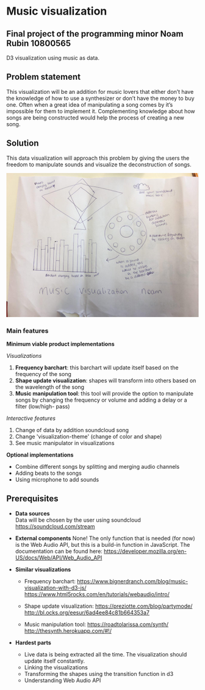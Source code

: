 # Music visualization 
## Final project of the programming minor Noam Rubin 10800565
D3 visualization using music as data.

## Problem statement
This visualization will be an addition for music lovers that either don’t have the knowledge of how to use a synthesizer or don’t have the money to buy one. Often when a great idea of manipulating a song comes by it’s impossible for them to implement it. Complementing knowledge about how songs are being constructed would help the process of creating a new song.

## Solution
This data visualization will approach this problem by giving the users the freedom to manipulate sounds and visualize the deconstruction of songs.

![](https://github.com/noamrubin22/finalproject/blob/master/doc/sketch.jpg) 

### Main features
**Minimum viable product implementations**

 *Visualizations*
  1. **Frequency barchart**: this barchart will update itself based on the frequency of the song
  2. **Shape update visualization**: shapes will transform into others based on the wavelength of the song
  3. **Music manipulation tool**: this tool will provide the option to manipulate songs by changing the frequency or volume and adding a delay or a filter (low/high- pass)

 *Interactive features*
  1. Change of data by addition soundcloud song 
  2. Change 'visualization-theme' (change of color and shape)
  3. See music manipulator in visualizations
  
**Optional implementations**
  * Combine different songs by splitting and merging audio channels
  * Adding beats to the songs
  * Using microphone to add sounds 

## Prerequisites
* **Data sources**  
  Data will be chosen by the user using soundcloud 
  https://soundcloud.com/stream 
  
* **External components**
  None! The only function that is needed (for now) is the Web Audio API, but this is a build-in function in JavaScript. The documentation can be found here: https://developer.mozilla.org/en-US/docs/Web/API/Web_Audio_API

* **Similar visualizations** 
  * Frequency barchart: 
      https://www.bignerdranch.com/blog/music-visualization-with-d3-js/  
      https://www.html5rocks.com/en/tutorials/webaudio/intro/ 
  
  * Shape update visualization: 
      https://preziotte.com/blog/partymode/ 
      http://bl.ocks.org/eesur/6ad4ee84c81b664353a7 
 
  * Music manipulation tool: 
      https://roadtolarissa.com/synth/ 
      http://thesynth.herokuapp.com/#!/
      
* **Hardest parts** 
  * Live data is being extracted all the time. The visualization should update itself constantly. 
  * Linking the visualizations
  * Transforming the shapes using the transition function in d3
  * Understanding Web Audio API 
   

